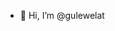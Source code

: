 - 👋 Hi, I’m @gulewelat

<!---
gulewelat/gulewelat is a ✨ special ✨ repository because its `README.md` (this file) appears on your GitHub profile.
You can click the Preview link to take a look at your changes.
--->
